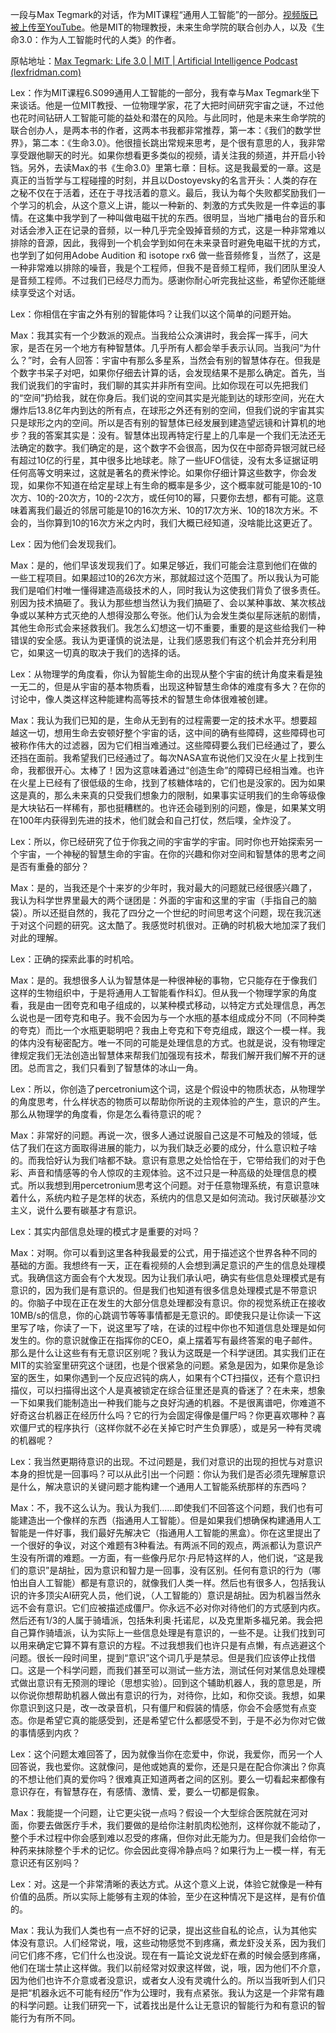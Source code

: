 一段与Max Tegmark的对话，作为MIT课程“通用人工智能”的一部分。[视频版已被上传至YouTube](https://www.youtube.com/watch?v=Gi8LUnhP5yU&list=PLrAXtmErZgOdP_8GztsuKi9nrraNbKKp4)。他是MIT的物理教授，未来生命学院的联合创办人，以及《生命3.0：作为人工智能时代的人类》的作者。

原帖地址：[Max Tegmark: Life 3.0 | MIT | Artificial Intelligence Podcast (lexfridman.com)](https://lexfridman.com/max-tegmark/)

Lex：作为MIT课程6.S099通用人工智能的一部分，我有幸与Max Tegmark坐下来谈话。他是一位MIT教授、一位物理学家，花了大把时间研究宇宙之谜，不过他也花时间钻研人工智能可能的益处和潜在的风险。与此同时，他是未来生命学院的联合创办人，是两本书的作者，这两本书我都非常推荐，第一本：《我们的数学世界》，第二本：《生命3.0》。他很擅长跳出常规来思考，是个很有意思的人，我非常享受跟他聊天的时光。如果你想看更多类似的视频，请关注我的频道，并开启小铃铛。另外，去读Max的书《生命3.0》里第七章：目标。这是我最爱的一章。这是真正的当哲学与工程碰撞的时刻，并且以Dostoyevsky的名言开头：人类的存在之秘不仅在于活着，还在于寻找活着的意义。最后，我认为每个失败都奖励我们一个学习的机会，从这个意义上讲，能以一种新的、刺激的方式失败是一件幸运的事情。在这集中我学到了一种叫做电磁干扰的东西。很明显，当地广播电台的音乐和对话会渗入正在记录的音频，以一种几乎完全毁掉音频的方式，这是一种非常难以排除的音源，因此，我得到一个机会学到如何在未来录音时避免电磁干扰的方式，也学到了如何用Adobe Audition 和 isotope rx6 做一些音频修复，当然了，这是一种非常难以排除的噪音，我是个工程师，但我不是音频工程师，我们团队里没人是音频工程师。不过我们已经尽力而为。感谢你耐心听完我扯这些，希望你还能继续享受这个对话。

Lex：你相信在宇宙之外有别的智能体吗？让我们以这个简单的问题开始。

Max：我其实有一个少数派的观点。当我给公众演讲时，我会挥一挥手，问大家，是否在另一个地方有种智慧体。几乎所有人都会举手表示认同。当我问“为什么？”时，会有人回答：宇宙中有那么多星系，当然会有别的智慧体存在。但我是个数字书呆子对吧，如果你仔细去计算的话，会发现结果不是那么确定。首先，当我们说我们的宇宙时，我们聊的其实并非所有空间。比如你现在可以先把我们的“空间”扔给我，就在你身后。我们说的空间其实是光能到达的球形空间，光在大爆炸后13.8亿年内到达的所有点，在球形之外还有别的空间，但我们说的宇宙其实只是球形之内的空间。所以是否有别的智慧体已经发展到建造望远镜和计算机的地步？我的答案其实是：没有。智慧体出现再特定行星上的几率是一个我们无法还无法确定的数字。我们确定的是，这个数字不会很高，因为仅在中部奇异银河就已经有超过10亿的行星，其中很多比地球老。除了一些UFO信徒，没有太多证据证明任何高等文明来过，这就是著名的费米悖论。如果你仔细计算这些数字，你会发现，如果你不知道在给定星球上有生命的概率是多少，这个概率就可能是10的-10次方、10的-20次方，10的-2次方，或任何10的幂，只要你去想，都有可能。这意味着离我们最近的邻居可能是10的16次方米、10的17次方米、10的18次方米。不会的，当你算到10的16次方米之内时，我们大概已经知道，没啥能比这更近了。

Lex：因为他们会发现我们。

Max：是的，他们早该发现我们了。如果足够近，我们可能会注意到他们在做的一些工程项目。如果超过10的26次方米，那就超过这个范围了。所以我认为可能我们是咱们村唯一懂得建造高级技术的人，同时我认为这使我们背负了很多责任。别因为技术搞砸了。我认为那些想当然认为我们搞砸了、会以某种事故、某次核战争或以某种方式灭绝的人想得没那么夸张。他们认为会发生类似星际迷航的剧情，其他生命形式会来拯救我们。我怎么幻想这一切不重要，重要的是这些给我们一种错误的安全感。我认为更谨慎的说法是，让我们感恩我们有这个机会并充分利用它，如果这一切真的取决于我们的选择的话。

Lex：从物理学的角度看，你认为智能生命的出现从整个宇宙的统计角度来看是独一无二的，但是从宇宙的基本物质看，出现这种智慧生命体的难度有多大？在你的讨论中，像人类这样这种能建构高等技术的智慧生命体很难被创建。

Max：我认为我们已知的是，生命从无到有的过程需要一定的技术水平。想要超越这一切，想用生命去安顿好整个宇宙的话，这中间的确有些障碍，这些障碍也可被称作伟大的过滤器，因为它们相当难通过。这些障碍要么我们已经通过了，要么还挡在面前。我希望我们已经通过了。每次NASA宣布说他们又没在火星上找到生命，我都很开心。太棒了！因为这意味着通过“创造生命”的障碍已经相当难。也许在火星上已经有了很低级的生命，找到了核糖体啥的，它们也是没家的。因为如果这是真的，那么未来真的只受我们想象力的限制，如果事实证明我们的生命等级像是大块钻石一样稀有，那也挺糟糕的。也许还会碰到别的问题，像是，如果某文明在100年内获得到先进的技术，他们就会和自己打仗，然后噗，全炸没了。

Lex：所以，你已经研究了位于你我之间的宇宙学的宇宙。同时你也开始探索另一个宇宙，一个神秘的智慧生命的宇宙。在你的兴趣和你对空间和智慧体的思考之间是否有重叠的部分？

Max：是的，当我还是个十来岁的少年时，我对最大的问题就已经很感兴趣了，我认为科学世界里最大的两个谜团是：外面的宇宙和这里的宇宙（手指自己的脑袋）。所以还挺自然的，我花了四分之一个世纪的时间思考这个问题，现在我沉迷于对这个问题的研究。这太酷了。我感觉时机很对。正确的时机极大地加深了我们对此的理解。

Lex：正确的探索此事的时机哈。

Max：是的。我想很多人认为智慧体是一种很神秘的事物，它只能存在于像我们这样的生物组织中，于是将通用人工智能看作科幻。但从我一个物理学家的角度看，我是由一团夸克和电子组成的，以某种模式移动，以特定方式处理信息，再怎么说也是一团夸克和电子。我不会因为与一个水瓶的基本组成成分不同（不同种类的夸克）而比一个水瓶更聪明吧？我由上夸克和下夸克组成，跟这个一模一样。我的体内没有秘密配方。唯一不同的可能是处理信息的方式。也就是说，没有物理定律规定我们无法创造出智慧体来帮我们加强现有技术，帮我们解开我们解不开的谜团。总而言之，我们只看到了智慧体的冰山一角。

Lex：所以，你创造了percetronium这个词，这是个假设中的物质状态，从物理学的角度思考，什么样状态的物质可以帮助你所说的主观体验的产生，意识的产生。那么从物理学的角度看，你是怎么看待意识的呢？

Max：非常好的问题。再说一次，很多人通过说服自己这是不可触及的领域，低估了我们在这方面取得进展的能力，以为我们缺乏必要的成分，什么意识粒子啥的。而我恰好认为我们啥都不缺。意识有意思之处恰恰在于，它带给我们的对于色彩、声音和情感等的令人惊叹的主观体验。这不过只是一种高级的处理信息的模式。所以我想到用percetronium思考这个问题。对于任意物理系统，有意识意味着什么，系统内粒子是怎样的状态，系统内的信息又是如何流动。我讨厌碳基沙文主义，说什么要有碳基才有意识。

Lex：其实内部信息处理的模式才是重要的对吗？

Max：对啊。你可以看到这里各种我最爱的公式，用于描述这个世界各种不同的基础的方面。我想终有一天，正在看视频的人会想到满足意识的产生的信息处理模式。我确信这方面会有个大发现。因为让我们承认吧，确实有些信息处理模式是有意识的，因为我们是有意识的。但是我们也知道有很多信息处理模式是不带意识的。你脑子中现在正在发生的大部分信息处理都没有意识。你的视觉系统正在接收10MB/s的信息，你的心跳调节等等事情都是无意识的。即使我只是让你读一下这里写了啥，你读了一下，说这里写了啥，在读的过程中你也不知道信息处理是如何发生的。你的意识就像正在指挥你的CEO，桌上摆着写有最终答案的电子邮件。那么是什么让这些有有无意识区别呢？我认为这既是一个科学谜团。其实我们正在MIT的实验室里研究这个谜团，也是个很紧急的问题。紧急是因为，如果你是急诊室的医生，如果你遇到一个反应迟钝的病人，如果有个CT扫描仪，还有个意识扫描仪，可以扫描得出这个人是真被锁定在综合征里还是真的昏迷了？在未来，想象一下如果我们能制造出一种我们能与之良好沟通的机器。不是很离谱吧，你难道不好奇这台机器正在经历什么吗？它的行为会固定得像是僵尸吗？你更喜欢哪种？喜欢僵尸式的程序执行（这样你就不必在关掉它时产生负罪感），或是另一种有灵魂的机器呢？

Lex：我当然更期待意识的出现。不过问题是，我们对意识的出现的担忧与对意识本身的担忧是一回事吗？可以从此引出一个问题：你认为我们是否必须先理解意识是什么，解决意识的关键问题才能构建一个通用人工智能系统那样的东西吗？

Max：不，我不这么认为。我认为我们……即使我们不回答这个问题，我们也有可能建造出一个像样的东西（指通用人工智能）。但是如果我们想确保构建通用人工智能是一件好事，我们最好先解决它（指通用人工智能的黑盒）。你在这里提出了一个很好的争议，对这个难题有3种看法。有两派不同的观点，两派都认为意识产生没有所谓的难题。一方面，有一些像丹尼尔·丹尼特这样的人，他们说，“这是我们的意识”是胡扯，因为意识和智力是一回事，没有区别。任何有意识的行为（哪怕出自人工智能）都是有意识的，就像我们人类一样。然后也有很多人，包括我认识的许多顶尖AI研究人员，他们说，（人工智能的）意识是胡扯。因为机器当然永远不会有意识。它们应被描述成僵尸。你永远不必对你对待他们的方式感到内疚。然后还有1/3的人属于骑墙派，包括朱利奥·托诺尼，以及克里斯多福兄弟。我会把自己算作骑墙派，认为实际上一些信息处理是有意识的，一些不是。让我们找到可以用来确定它算不算有意识的方程。不过我想我们也许只是有点懒，有点逃避这个问题。很长一段时间里，提到“意识”这个词几乎是禁忌。但是我们应该停止找借口。这是一个科学问题，而我们甚至可以测试一些方法，测试任何对某信息处理模式做出意识有无预测的理论（思想实验）。回到这个辅助机器人，我的意思是，所以你说你想帮助机器人做出有意识的行为，对待你，比如，和你交谈。我想，如果你意识到这只是，改一改录音机，只有僵尸和假装的情感，你会不会感觉有点变态。你是希望它真的能感受到，还是希望它什么都感受不到，于是不必为你对它做的事情感到内疚？

Lex：这个问题太难回答了，因为就像当你在恋爱中，你说，我爱你，而另一个人回答说，我也爱你。这就像问，是他或她真的爱你，还是只是在配合你演出？你真的不想让他们真的爱你吗？很难真正知道两者之间的区别。要么一切看起来都像有意识存在，有智慧存在，有感情、激情、爱，要么一切都是假象。

Max：我能提一个问题，让它更尖锐一点吗？假设一个大型综合医院就在河对面，你要去做医疗手术，我们要做的是给你注射肌肉松弛剂，这样你就不能动了，整个手术过程中你会感到难以忍受的疼痛，但你对此无能为力。但是我们会给你一种药来抹除整个手术的记忆。你会因此变得冷静点吗？如果行为上一模一样，有无意识还有区别吗？

Lex：对。这是一个非常清晰的表达方式。从这个意义上说，体验它就像是一种有价值的品质。所以实际上能够有主观的体验，至少在这种情况下是这样，是有价值的。

Max：我认为我们人类也有一点不好的记录，提出这些自私的论点，认为其他实体没有意识。人们经常说，哦，这些动物感觉不到疼痛，煮龙虾没关系，因为我们问它们疼不疼，它们什么也没说。现在有一篇论文说龙虾在煮的时候会感到疼痛，他们在瑞士禁止这样做。我们以前经常对奴隶这样做，说，哦，因为他们不介意，因为他们也许不介意或者没意识，或者女人没有灵魂什么的。所以当我听到人们只是把“机器永远不可能有经历”作为公理时，我有点紧张。我认为这是一个非常有趣的科学问题。让我们研究一下，试着找出是什么让无意识的智能行为和有意识的智能行为有所不同。

